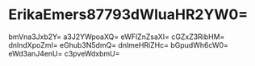 # ErikaEmers87793dWluaHR2YW0=
bmVna3Jxb2Y=
a3J2YWpoaXQ=
eWFlZnZsaXI=
cGZxZ3RibHM=
dnlndXpoZmI=
eGhub3N5dmQ=
dnlmeHRiZHc=
bGpudWh6cW0=
eWd3anJ4enU=
c3pveWdxbmU=
